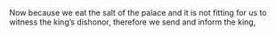 Now because we eat the salt of the palace and it is not fitting for us to witness the king’s dishonor, therefore we send and inform the king,
